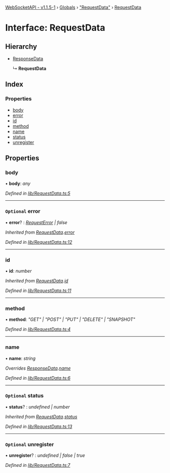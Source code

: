 [WebSocketAPI - v1.1.5-1](../README.md) › [Globals](../globals.md) › ["RequestData"](../modules/_requestdata_.md) › [RequestData](_requestdata_.requestdata.md)

# Interface: RequestData

## Hierarchy

* [ResponseData](_requestdata_.responsedata.md)

  ↳ **RequestData**

## Index

### Properties

* [body](_requestdata_.requestdata.md#body)
* [error](_requestdata_.requestdata.md#optional-error)
* [id](_requestdata_.requestdata.md#id)
* [method](_requestdata_.requestdata.md#method)
* [name](_requestdata_.requestdata.md#name)
* [status](_requestdata_.requestdata.md#optional-status)
* [unregister](_requestdata_.requestdata.md#optional-unregister)

## Properties

###  body

• **body**: *any*

*Defined in [lib/RequestData.ts:5](https://github.com/T-Reimer/WebSocketAPI/blob/230abad/lib/RequestData.ts#L5)*

___

### `Optional` error

• **error**? : *[RequestError](_errors_converterror_.requesterror.md) | false*

*Inherited from [RequestData](_requestdata_.requestdata.md).[error](_requestdata_.requestdata.md#optional-error)*

*Defined in [lib/RequestData.ts:12](https://github.com/T-Reimer/WebSocketAPI/blob/230abad/lib/RequestData.ts#L12)*

___

###  id

• **id**: *number*

*Inherited from [RequestData](_requestdata_.requestdata.md).[id](_requestdata_.requestdata.md#id)*

*Defined in [lib/RequestData.ts:11](https://github.com/T-Reimer/WebSocketAPI/blob/230abad/lib/RequestData.ts#L11)*

___

###  method

• **method**: *"GET" | "POST" | "PUT" | "DELETE" | "SNAPSHOT"*

*Defined in [lib/RequestData.ts:4](https://github.com/T-Reimer/WebSocketAPI/blob/230abad/lib/RequestData.ts#L4)*

___

###  name

• **name**: *string*

*Overrides [ResponseData](_requestdata_.responsedata.md).[name](_requestdata_.responsedata.md#name)*

*Defined in [lib/RequestData.ts:6](https://github.com/T-Reimer/WebSocketAPI/blob/230abad/lib/RequestData.ts#L6)*

___

### `Optional` status

• **status**? : *undefined | number*

*Inherited from [RequestData](_requestdata_.requestdata.md).[status](_requestdata_.requestdata.md#optional-status)*

*Defined in [lib/RequestData.ts:13](https://github.com/T-Reimer/WebSocketAPI/blob/230abad/lib/RequestData.ts#L13)*

___

### `Optional` unregister

• **unregister**? : *undefined | false | true*

*Defined in [lib/RequestData.ts:7](https://github.com/T-Reimer/WebSocketAPI/blob/230abad/lib/RequestData.ts#L7)*
